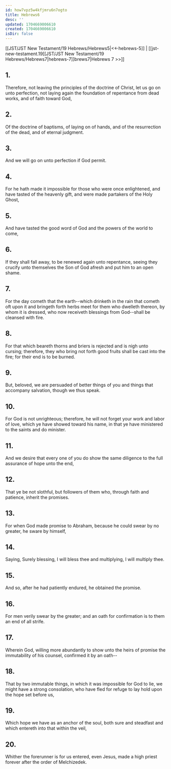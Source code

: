 ```yaml
---
id: how7vpz5w4kfjmru6n7ogto
title: Hebrews6
desc: ''
updated: 1704669006610
created: 1704669006610
isDir: false
---
```

[[JST/JST New Testament/19 Hebrews/Hebrews5|<<-hebrews-5]] | [[jst-new-testament.19[[JST/JST New Testament/19 Hebrews/Hebrews7|hebrews-7]]brews7|Hebrews 7 >>]]
## 1.
Therefore, not leaving the principles of the doctrine of Christ, let us go on unto perfection, not laying again the foundation of repentance from dead works, and of faith toward God,
## 2.
Of the doctrine of baptisms, of laying on of hands, and of the resurrection of the dead, and of eternal judgment.
## 3.
And we will go on unto perfection if God permit.
## 4.
For he hath made it impossible for those who were once enlightened, and have tasted of the heavenly gift, and were made partakers of the Holy Ghost,
## 5.
And have tasted the good word of God and the powers of the world to come,
## 6.
If they shall fall away, to be renewed again unto repentance, seeing they crucify unto themselves the Son of God afresh and put him to an open shame.
## 7.
For the day cometh that the earth\--which drinketh in the rain that cometh oft upon it and bringeth forth herbs meet for them who dwelleth thereon, by whom it is dressed, who now receiveth blessings from God\--shall be cleansed with fire.
## 8.
For that which beareth thorns and briers is rejected and is nigh unto cursing; therefore, they who bring not forth good fruits shall be cast into the fire; for their end is to be burned.
## 9.
But, beloved, we are persuaded of better things of you and things that accompany salvation, though we thus speak.
## 10.
For God is not unrighteous; therefore, he will not forget your work and labor of love, which ye have showed toward his name, in that ye have ministered to the saints and do minister.
## 11.
And we desire that every one of you do show the same diligence to the full assurance of hope unto the end,
## 12.
That ye be not slothful, but followers of them who, through faith and patience, inherit the promises.
## 13.
For when God made promise to Abraham, because he could swear by no greater, he sware by himself,
## 14.
Saying, Surely blessing, I will bless thee and multiplying, I will multiply thee.
## 15.
And so, after he had patiently endured, he obtained the promise.
## 16.
For men verily swear by the greater; and an oath for confirmation is to them an end of all strife.
## 17.
Wherein God, willing more abundantly to show unto the heirs of promise the immutability of his counsel, confirmed it by an oath\--
## 18.
That by two immutable things, in which it was impossible for God to lie, we might have a strong consolation, who have fled for refuge to lay hold upon the hope set before us,
## 19.
Which hope we have as an anchor of the soul, both sure and steadfast and which entereth into that within the veil,
## 20.
Whither the forerunner is for us entered, even Jesus, made a high priest forever after the order of Melchizedek.

